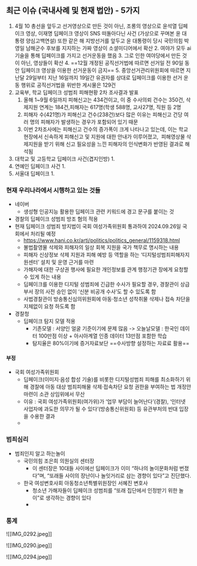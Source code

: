 ## 최근 이슈 (국내사례 및 현재 법안) - 5가지
1. 4월 10 총선을 앞두고 선거영상으로 만든 것이 아닌, 조롱의 영상으로 윤석열 딥페이크 영상, 이재명 딥페이크 영상이 SNS 떠돌아다닌 사건 (가상으로 꾸며본 윤 대통령 양심고백연설) 또한 같은 해 지방선거를 앞두고 윤 대통령이 당시 국민의힘 박영일 남해군수 후보를 지지하는 가짜 영상이 소셜미디어에서 확산
	2. 여야가 모두 ai기술을 통해 딥페이크를 가지고 선거운동을 했음
	3. 그로 인한 여야당에서 만든 것이 아닌, 영상들이 확산
	4. ==12월 개정된 공직선거법에 따르면 선거일 전 90일 동안 딥페이크 영상을 이용한 선거운동이 금지==
	5. 중앙선거관리위원회에 따르면 지난달 29일부터 지난 16일까지 19일간 유권자를 상대로 딥페이크를 이용한 선거 운동 행위로 공직선거법을 위반한 게시물은 129건
2. 교육부, 학교 딥페이크 성범죄 피해현황 2차 조사결과 발표
	1. 올해 1~9월 6일까지 피해신고는 434건이고, 이 중 수사의뢰 건수는 350건, 삭제지원 연계는 184건,피해자는 617명(학생 588명, 교사27명, 직원 등 2명
	2. 피해자 수(421명)가 피해신고 건수(238건)보다 많은 이유는 피해신고 건당 여러 명의 피해자가 발생하는 경우가 포함되어 있기 때문
	3. 이번 2차조사에는 피해신고 건수의 증가폭이 크게 나타나고 있는데, 이는 학교현장에서 신속하게 피해신고 및 지원에 대한 안내가 이루어졌고,  피해영상물 삭제지원을 받기 위해 신고 필요성을 느낀 피해자의 인식변화가 반영된 결과로 해석됨
3. 대학교 및 고등학교 딥페이크 사건(겹지인방)
	1. 
1. 연예인 딥페이크 사건
	1. 
2. 서울대 딥페이크
	1. 



### 현재 우리나라에서 시행하고 있는 것들 
- 네이버
	- 생성형 인공지능 활용한 딥페이크 관련 키워드에 경고 문구를 붙이는 것
- 경찰의 딥페이크 성범죄 방조 혐의 적용
- 현재 딥페이크 성범죄 방지법이 국회 여성가족위원회 통과하여 2024.09.26일 국회에서 처리될 예정
	- https://www.hani.co.kr/arti/politics/politics_general/1159318.html
	- 불법촬영물 삭제와 피해자의 일상 회복 지원을 국가 책무로 명시하는 내용
	- 피해자 신상정보 삭제 지원과 피해 예방 등 역할을 하는 ‘디지털성범죄피해자지원센터’ 설치 및 운영 근거를 마련
	- 가해자에 대한 구상권 행사에 필요한 개인정보를 관계 행정기관 장에게 요청할 수 있게 하는 내용
	- 딥페이크를 이용한 디지털 성범죄에 긴급한 수사가 필요할 경우, 경찰관이 상급 부서 장의 사전 승인 없이 ‘신분 비공개 수사’도 할 수 있도록 함
	- 사법경찰관이 방송통신심의위원회에 아동·청소년 성착취물 삭제나 접속 차단을 지체없이 요청 하도록 함
- 경찰청
	- 딥페이크 탐지 모델 적용
		- 기존모델 : 서양인 얼굴 기준이기에 문제 많음 -> 오늘날모델 : 한국인 데이터 100만점 이상 + 아시아계열 인종 데이터 13만점 포함한 학습 
		- 탐지율은 80%이기에 증거자료보단 ==수사방향 설정하는 자료료 활용==
#### 부정
- 국회 여성가족위원회 
	- 딥페이크(이미지·음성 합성 기술)를 비롯한 디지털성범죄 피해를 최소화하기 위해 경찰에 아동 대상 범죄피해물 삭제·접속차단 요청 권한을 부여하는 법 개정안 마련이 소관 상임위에서 무산
	- 이유 : 국회 여성가족위원회(여가위)가 ‘업무 부담이 늘어난다’(경찰), ‘인터넷 사업자에 과도한 의무가 될 수 있다’(방송통신위원회) 등 유관부처의 반대 입장을 수용한 결과
	- 
### 범죄심리
- 범죄인지 알고 하는놀이
	- 국민의힘 조은희 의원실의 센터장 
		- 이 센터장은 10대들 사이에선 딥페이크가 이미 “하나의 놀이문화처럼 번졌다”며, “또래들 사이의 장난이나 놀잇거리로 삼는 경향이 있다”고 진단했다.
	- 한국 여성변호사회 아동청소년특별위원장인 서혜진 변호사
		- 청소년 가해자들이 딥페이크 성범죄를 “또래 집단에서 인정받기 위한 놀이”로 생각하는 경향이 있다
		- 
### 통계
![[IMG_0292.jpeg]]

![[IMG_0290.jpeg]]

![[IMG_0294.jpeg]]